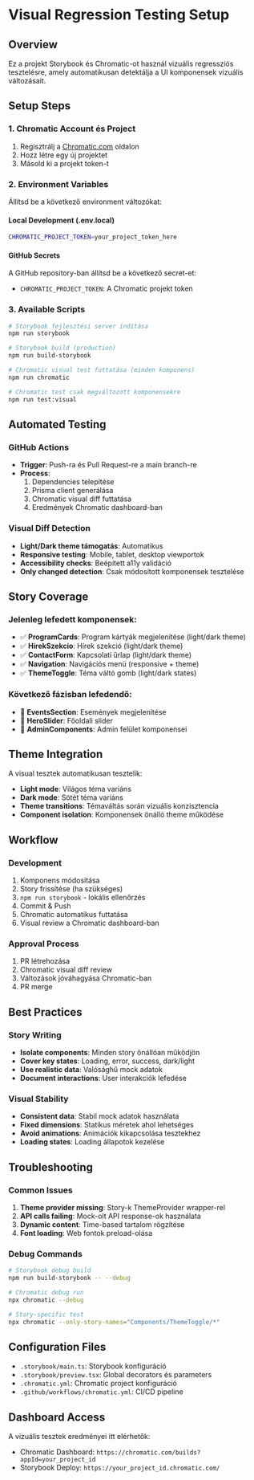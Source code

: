 # Visual Regression Testing Setup

## Overview
Ez a projekt Storybook és Chromatic-ot használ vizuális regressziós tesztelésre, amely automatikusan detektálja a UI komponensek vizuális változásait.

## Setup Steps

### 1. Chromatic Account és Project
1. Regisztrálj a [Chromatic.com](https://chromatic.com) oldalon
2. Hozz létre egy új projektet
3. Másold ki a projekt token-t

### 2. Environment Variables
Állítsd be a következő environment változókat:

#### Local Development (.env.local)
```bash
CHROMATIC_PROJECT_TOKEN=your_project_token_here
```

#### GitHub Secrets
A GitHub repository-ban állítsd be a következő secret-et:
- `CHROMATIC_PROJECT_TOKEN`: A Chromatic projekt token

### 3. Available Scripts

```bash
# Storybook fejlesztési server indítása
npm run storybook

# Storybook build (production)
npm run build-storybook

# Chromatic visual test futtatása (minden komponens)
npm run chromatic

# Chromatic test csak megváltozott komponensekre
npm run test:visual
```

## Automated Testing

### GitHub Actions
- **Trigger**: Push-ra és Pull Request-re a main branch-re
- **Process**: 
  1. Dependencies telepítése
  2. Prisma client generálása
  3. Chromatic visual diff futtatása
  4. Eredmények Chromatic dashboard-ban

### Visual Diff Detection
- **Light/Dark theme támogatás**: Automatikus
- **Responsive testing**: Mobile, tablet, desktop viewportok
- **Accessibility checks**: Beépített a11y validáció
- **Only changed detection**: Csak módosított komponensek tesztelése

## Story Coverage

### Jelenleg lefedett komponensek:
- ✅ **ProgramCards**: Program kártyák megjelenítése (light/dark theme)
- ✅ **HirekSzekcio**: Hírek szekció (light/dark theme)
- ✅ **ContactForm**: Kapcsolati űrlap (light/dark theme)  
- ✅ **Navigation**: Navigációs menü (responsive + theme)
- ✅ **ThemeToggle**: Téma váltó gomb (light/dark states)

### Következő fázisban lefedendő:
- 🔄 **EventsSection**: Események megjelenítése
- 🔄 **HeroSlider**: Főoldali slider
- 🔄 **AdminComponents**: Admin felület komponensei

## Theme Integration

A visual tesztek automatikusan tesztelik:
- **Light mode**: Világos téma variáns
- **Dark mode**: Sötét téma variáns  
- **Theme transitions**: Témaváltás során vizuális konzisztencia
- **Component isolation**: Komponensek önálló theme működése

## Workflow

### Development
1. Komponens módosítása
2. Story frissítése (ha szükséges)
3. `npm run storybook` - lokális ellenőrzés
4. Commit & Push
5. Chromatic automatikus futtatása
6. Visual review a Chromatic dashboard-ban

### Approval Process
1. PR létrehozása
2. Chromatic visual diff review
3. Változások jóváhagyása Chromatic-ban
4. PR merge

## Best Practices

### Story Writing
- **Isolate components**: Minden story önállóan működjön
- **Cover key states**: Loading, error, success, dark/light
- **Use realistic data**: Valósághű mock adatok
- **Document interactions**: User interakciók lefedése

### Visual Stability
- **Consistent data**: Stabil mock adatok használata
- **Fixed dimensions**: Statikus méretek ahol lehetséges
- **Avoid animations**: Animációk kikapcsolása tesztekhez
- **Loading states**: Loading állapotok kezelése

## Troubleshooting

### Common Issues
1. **Theme provider missing**: Story-k ThemeProvider wrapper-rel
2. **API calls failing**: Mock-olt API response-ok használata  
3. **Dynamic content**: Time-based tartalom rögzítése
4. **Font loading**: Web fontok preload-olása

### Debug Commands
```bash
# Storybook debug build
npm run build-storybook -- --debug

# Chromatic debug run
npx chromatic --debug

# Story-specific test
npx chromatic --only-story-names="Components/ThemeToggle/*"
```

## Configuration Files

- `.storybook/main.ts`: Storybook konfiguráció
- `.storybook/preview.tsx`: Global decorators és parameters
- `.chromatic.yml`: Chromatic project konfiguráció
- `.github/workflows/chromatic.yml`: CI/CD pipeline

## Dashboard Access
A vizuális tesztek eredményei itt elérhetők:
- Chromatic Dashboard: `https://chromatic.com/builds?appId=your_project_id`
- Storybook Deploy: `https://your_project_id.chromatic.com/`